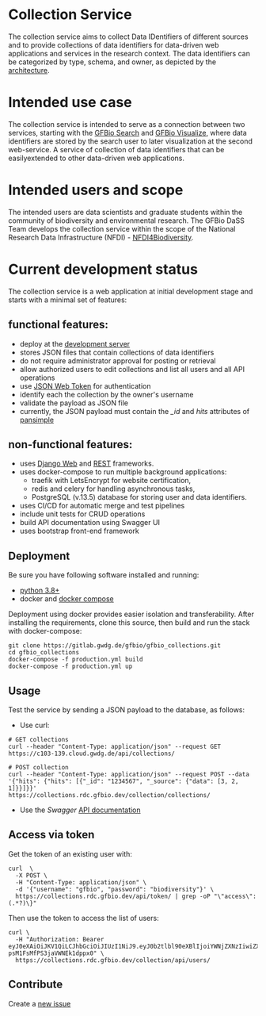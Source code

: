 
Collection Service
====================

The collection service aims to collect Data IDentifiers of different sources and to provide collections of data identifiers for data-driven web  applications and services in the research context. The data identifiers can be categorized by type, schema, and owner, as depicted by the [architecture](https://drive.google.com/file/d/1vhseWbXVzK9OCsqd00fmZaQ2CEmMfCbi/view?usp=sharing).

# Intended use case

The collection service is intended to serve as a connection between two services, starting with the [GFBio Search](https://www.gfbio.org/search) and [GFBio Visualize](https://www.gfbio.org/visualize), where data identifiers are stored by the search user to later visualization at the second web-service. A service of collection of data identifiers that can be easilyextended to other data-driven web applications.

# Intended users and scope

The intended users are data scientists and graduate students within the community of biodiversity and environmental research. The GFBio DaSS Team develops the collection service within the scope of the National Research Data Infrastructure (NFDI) - [NFDI4Biodiversity](https://www.nfdi4biodiversity.org).
 
# Current development status

The collection service is a web application at initial development stage
and starts with a minimal set of features:

## functional features:
- deploy at the [development server](https://collections.rdc.gfbio.dev)
- stores JSON files that contain collections of data identifiers
- do not require administrator approval for posting or retrieval
- allow authorized users to edit collections and list all users and all API operations
- use [JSON Web Token](https://jwt.io/) for authentication
- identify each the collection by the owner's username
- validate the payload as JSON file
- currently, the JSON payload must contain the *_id* and *hits* attributes of [pansimple](http://ws.pangaea.de/es/portals/pansimple/_search?pretty)  

## non-functional features:
- uses [Django Web](https://github.com/django/django) and [REST](https://github.com/encode/django-rest-framework/tree/master) frameworks.
- uses docker-compose to run multiple background applications:
  - traefik with LetsEncrypt for website certification,
  - redis and celery for handling asynchronous tasks,
  - PostgreSQL (v.13.5) database for storing user and data identifiers.
- uses CI/CD for automatic merge and test pipelines
- include unit tests for CRUD operations
- build API documentation using Swagger UI
- uses bootstrap front-end framework
## Deployment 

Be sure you have following software installed and running:
* [python 3.8+](https://www.python.org/downloads/)
* docker and [docker compose](https://docs.docker.com/compose/install/)

Deployment using docker provides easier isolation and transferability.
After installing the requirements, clone this source, then build and run the stack with docker-compose:
                            
```
git clone https://gitlab.gwdg.de/gfbio/gfbio_collections.git
cd gfbio_collections
docker-compose -f production.yml build
docker-compose -f production.yml up
``` 

## Usage

Test the service by sending a JSON payload to the database, as follows:

- Use curl:
````console
# GET collections
curl --header "Content-Type: application/json" --request GET https://c103-139.cloud.gwdg.de/api/collections/

# POST collection
curl --header "Content-Type: application/json" --request POST --data 
'{"hits": {"hits": [{"_id": "1234567", "_source": {"data": [3, 2, 1]}}]}}' 
https://collections.rdc.gfbio.dev/collection/collections/
````

- Use the _Swagger_ [API documentation](https://collections.rdc.gfbio.dev/api)

## Access via token

Get the token of an existing user with:

````
curl  \
  -X POST \
  -H "Content-Type: application/json" \
  -d '{"username": "gfbio", "password": "biodiversity"}' \
  https://collections.rdc.gfbio.dev/api/token/ | grep -oP "\"access\":(.*?)\}"
````
Then use the token to access the list of users:

````
curl \
  -H "Authorization: Bearer eyJ0eXAiOiJKV1QiLCJhbGciOiJIUzI1NiJ9.eyJ0b2tlbl90eXBlIjoiYWNjZXNzIiwiZXhwIjoxNjQwNzc5ODM5LCJpYXQiOjE2NDA3Nzk1MzksImp0aSI6IjE0ODkzNzFiN2JjODQzZjg5ZTQ2YjU1YTQyZjk1NTJkIiwidXNlcl9pZCI6Mn0.lTabwrxPvTXvqDkvkI-psM1FsMfPS3jaVWNEk1dppx0" \
  https://collections.rdc.gfbio.dev/collection/api/users/
````

## Contribute

Create a [new issue](https://gitlab.gwdg.de/gfbio_collections/-/issues/new?issue%5Bassignee_id%5D=&issue%5Bmilestone_id%5D=)

